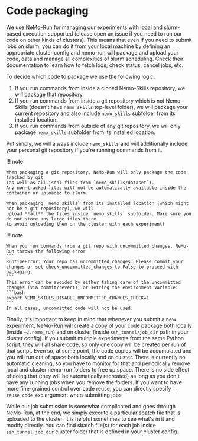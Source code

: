 # Code packaging

We use [NeMo-Run](https://github.com/NVIDIA-NeMo/Run) for managing our experiments with local and slurm-based
execution supported (please open an issue if you need to run our code on other kinds of clusters).
This means that even if you need to submit jobs on slurm, you can do it from your local machine by defining an
appropriate cluster config and nemo-run will package and upload your code, data and manage
all complexities of slurm scheduling. Check their documentation to learn how to fetch logs, check status,
cancel jobs, etc.

To decide which code to package we use the following logic:

1. If you run commands from inside a cloned Nemo-Skills repository, we will package that repository.
2. If you run commands from inside a git repository which is not Nemo-Skills (doesn't have `nemo_skills` top-level folder),
   we will package your current repository and also include `nemo_skills` subfolder from its installed location.
3. If you run commands from outside of any git repository, we will only package `nemo_skills` subfolder from its installed
   location.

Put simply, we will always include `nemo_skills` and will additionally include your personal git repository if you're
running commands from it.

!!! note

    When packaging a git repository, NeMo-Run will only package the code tracked by git
    (as well as all jsonl files from `nemo_skills/dataset`).
    Any non-tracked files will not be automatically available inside the container or uploaded to slurm.

    When packaging `nemo_skills` from its installed location (which might not be a git repository), we will
    upload **all** the files inside `nemo_skills` subfolder. Make sure you do not store any large files there
    to avoid uploading them on the cluster with each experiment!

!!! note

    When you run commands from a git repo with uncommitted changes, NeMo-Run throws the following error
    ```
    RuntimeError: Your repo has uncommitted changes. Please commit your changes or set check_uncommitted_changes to False to proceed with packaging.
    ```
    This error can be avoided by either taking care of the uncommitted changes (via commit/revert), or setting the environment variable:
    ```bash
    export NEMO_SKILLS_DISABLE_UNCOMMITTED_CHANGES_CHECK=1
    ```
    In all cases, uncommitted code will not be used.


Finally, it's important to keep in mind that whenever you submit a new experiment, NeMo-Run will create a copy of your
code package both locally (inside `~/.nemo_run`) and on cluster (inside `ssh_tunnel/job_dir` path in your cluster config).
If you submit multiple experiments from the same Python script, they will all share code, so only one copy will be
created per run of that script. Even so, at some point, the code copies will be accumulated and you will run out of
space both locally and on cluster. There is currently no automatic cleaning, so you have to monitor for that and
periodically remove local and cluster nemo-run folders to free up space. There is no side effect of doing that (they will
be automatically recreated) as long as you don't have any running jobs when you remove the folders.
If you want to have more fine-grained control over code reuse, you can directly specify `--reuse_code_exp` argument when submitting jobs

While our job submission is somewhat complicated and goes through NeMo-Run, at the end, we simply execute a particular sbatch file
that is uploaded to the cluster. It is helpful sometimes to see what's in it and modify directly. You can find sbatch file(s)
for each job inside `ssh_tunnel.job_dir` cluster folder that is defined in your cluster config.
